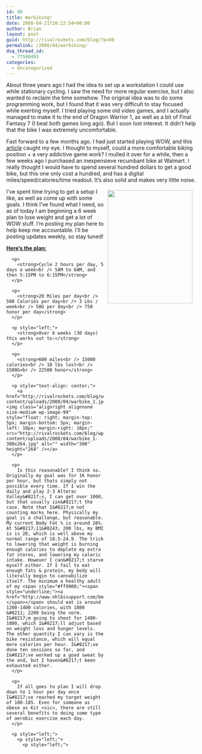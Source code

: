 ```yaml
---
id: 98
title: Warbiking!
date: 2008-04-21T20:22:54+00:00
author: Brian
layout: post
guid: http://rivalrockets.com/blog/?p=98
permalink: /2008/04/warbiking/
dsq_thread_id:
  - 77580493
categories:
  - Uncategorized
---
```

About three years ago I had the idea to set up a workstation I could use while stationary cycling. I saw the need for more regular exercise, but I also wanted to reclaim the time somehow. The original idea was to do some programming work, but I found that it was very difficult to stay focused while exerting myself. I tried playing some old video games, and I actually managed to make it to the end of Dragon Warrior 1, as well as a bit of Final Fantasy 7 (I beat both games long ago). But I soon lost interest. It didn&#8217;t help that the bike I was extremely uncomfortable.

Fast forward to a few months ago. I had just started playing WOW, and this <span style="#ff9900;"><span style="underline;"><a href="http://theweightlifter.blogspot.com/2006/10/low-cal-6011-min-warbiking-3-months-41.html">article</a></span></span> caught my eye. I thought to myself, could a more comfortable biking position + a very addictive game work? I mulled it over for a while, then a few weeks ago I purchased an inexpensieve recumbant bike at Walmart. I really thought I would have to spend several hundred dollars to get a good bike, but this one only cost a hundred, and has a digital miles/speed/calories/time readout. It&#8217;s also solid and makes very little noise.

<p style="center;">
  <a href="http://rivalrockets.com/blog/wp-content/uploads/2008/04/warbike_2.jpg"> </a>
</p>

<p style="left;">
  <a href="http://rivalrockets.com/blog/wp-content/uploads/2008/04/warbike_2.jpg"><img class="alignright alignnone size-medium wp-image-100" style="float: right; margin-top: 5px; margin-bottom: 5px; margin-left: 10px; margin-right: 10px;" src="http://rivalrockets.com/blog/wp-content/uploads/2008/04/warbike_2-225x300.jpg" alt="" width="225" height="300" /></a>I&#8217;ve spent time trying to get a setup I like, as well as come up with some goals. I think I&#8217;ve found what I need, so as of today I am beginning a 6 week plan to lose weight and get a lot of WOW stuff. I&#8217;m posting my plan here to help keep me accountable. I&#8217;ll be posting updates weekly, so stay tuned!
</p>

<p style="left;">
  <p style="left;">
    <p style="left;">
      <p style="left;">
        <strong><span style="text-decoration: underline;">Here&#8217;s the plan:</span></strong>
      </p>
      
      <p>
        <strong>Cycle 2 hours per day, 5 days a week<br /> 5AM to 6AM, and then 5:15PM to 6:15PM</strong>
      </p>
      
      <p>
        <strong>20 Miles per day<br /> 500 Calories per day<br /> 3 Lbs / week<br /> 50G per day<br /> 750 honor per day</strong>
      </p>
      
      <p style="left;">
        <strong>Over 6 weeks (30 days) this works out to:</strong>
      </p>
      
      <p>
        <strong>600 miles<br /> 15000 calories<br /> 18 lbs lost<br /> 1500G<br /> 22500 honor</strong>
      </p>
      
      <p style="text-align: center;">
        <a href="http://rivalrockets.com/blog/wp-content/uploads/2008/04/warbike_1.jpg"><img class="alignright alignnone size-medium wp-image-99" style="float: right; margin-top: 5px; margin-bottom: 5px; margin-left: 10px; margin-right: 10px;" src="http://rivalrockets.com/blog/wp-content/uploads/2008/04/warbike_1-300x264.jpg" alt="" width="300" height="264" /></a>
      </p>
      
      <p>
        Is this reasonable? I think so. Originally my goal was for 1K honor per hour, but thats simply not possible every time. If I win the daily and play 2-3 Alterac Valley&#8217;s, I can get over 1000, but that usually isn&#8217;t the case. Note that I&#8217;m not counting marks here. Physically my goal is a challenge, but reasonable. My current Body Fat % is around 26%. At 5&#8217;11&#8243; 200 lbs, my BMI is is 28, which is well above my normal range of 18.5-24.9. The trick to lowering that weight is burning enough calories to deplete my extra fat stores, and lowering my caloric intake. However I can&#8217;t starve myself either. If I fail to eat enough fats & protein, my body will literally begin to cannabilize itself. The minimum a healthy adult of my <span style="#ff9900;"><span style="underline;"><a href="http://www.nhlbisupport.com/bmi/">BMI</a></span></span> should eat is around 1200-1400 calories, with 1800 &#8211; 2200 being the norm. I&#8217;m going to shoot for 1400-1800, which I&#8217;ll adjust based on weight loss and hunger levels. The other quantity I can vary is the bike resistance, which will equal more calories per hour. I&#8217;ve done ten sessions so far, and I&#8217;ve worked up a good sweat by the end, but I haven&#8217;t been exhausted either.
      </p>
      
      <p>
        If all goes to plan I will drop down to 1 hour per day once I&#8217;ve reached my target weight of 180-185. Even for someone as obese as Kit <sic>, there are still several benefits to doing some type of aerobic exercise each day.
      </p>
      
      <p style="left;">
        <p style="left;">
          <p style="left;">